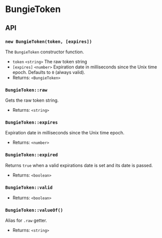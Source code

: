 # BungieToken

## API

### `new BungieToken(token, [expires])`

The `BungieToken` constructor function.

- `token` `<string>` The raw token string
- `[expires]` `<number>` Expiration date in milliseconds since the Unix time epoch. Defaults to `0` (always valid).
- Returns: `<BungieToken>`

### `BungieToken::raw`

Gets the raw token string.

- Returns: `<string>`

### `BungieToken::expires`

Expiration date in milliseconds since the Unix time epoch.

- Returns: `<number>`

### `BungieToken::expired`

Returns `true` when a valid expirations date is set and its date is passed.

- Returns: `<boolean>`

### `BungieToken::valid`

- Returns: `<boolean>`

### `BungieToken::valueOf()`

Alias for `.raw` getter.

- Returns: `<string>`
